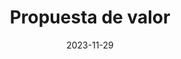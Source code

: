 ---
title: Propuesta de valor
date: 2023-11-29
weight: 13
description: La propuesta de valor de Kore Ledger.
---